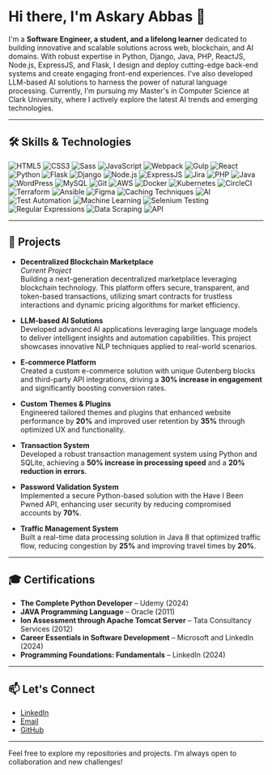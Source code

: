 # Hi there, I'm Askary Abbas 👋

I'm a **Software Engineer, a student, and a lifelong learner** dedicated to building innovative and scalable solutions across web, blockchain, and AI domains. With robust expertise in Python, Django, Java, PHP, ReactJS, Node.js, ExpressJS, and Flask, I design and deploy cutting-edge back-end systems and create engaging front-end experiences. I've also developed LLM-based AI solutions to harness the power of natural language processing. Currently, I'm pursuing my Master's in Computer Science at Clark University, where I actively explore the latest AI trends and emerging technologies.

---

## 🛠️ Skills & Technologies

![HTML5](https://img.shields.io/badge/HTML5-E34F26?style=flat-square&logo=html5&logoColor=white)
![CSS3](https://img.shields.io/badge/CSS3-1572B6?style=flat-square&logo=css3)
![Sass](https://img.shields.io/badge/Sass-CC6699?style=flat-square&logo=sass&logoColor=white)
![JavaScript](https://img.shields.io/badge/JavaScript-F7DF1E?style=flat-square&logo=javascript&logoColor=black)
![Webpack](https://img.shields.io/badge/Webpack-8DD6F9?style=flat-square&logo=webpack&logoColor=white)
![Gulp](https://img.shields.io/badge/Gulp-CF4647?style=flat-square&logo=gulp&logoColor=white)
![React](https://img.shields.io/badge/React-61DAFB?style=flat-square&logo=react&logoColor=black)
![Python](https://img.shields.io/badge/Python-3776AB?style=flat-square&logo=python&logoColor=white)
![Flask](https://img.shields.io/badge/Flask-000000?style=flat-square&logo=flask&logoColor=white)
![Django](https://img.shields.io/badge/Django-092E20?style=flat-square&logo=django&logoColor=white)
![Node.js](https://img.shields.io/badge/Node.js-339933?style=flat-square&logo=node.js&logoColor=white)
![ExpressJS](https://img.shields.io/badge/ExpressJS-000000?style=flat-square&logo=express&logoColor=white)
![Jira](https://img.shields.io/badge/Jira-0052CC?style=flat-square&logo=jira&logoColor=white)
![PHP](https://img.shields.io/badge/PHP-777BB4?style=flat-square&logo=php&logoColor=white)
![Java](https://img.shields.io/badge/Java-007396?style=flat-square&logo=java&logoColor=white)
![WordPress](https://img.shields.io/badge/WordPress-21759B?style=flat-square&logo=wordpress&logoColor=white)
![MySQL](https://img.shields.io/badge/MySQL-4479A1?style=flat-square&logo=mysql&logoColor=white)
![Git](https://img.shields.io/badge/Git-F05032?style=flat-square&logo=git&logoColor=white)
![AWS](https://img.shields.io/badge/AWS-232F3E?style=flat-square&logo=amazon-aws&logoColor=white)
![Docker](https://img.shields.io/badge/Docker-2496ED?style=flat-square&logo=docker&logoColor=white)
![Kubernetes](https://img.shields.io/badge/Kubernetes-326CE5?style=flat-square&logo=kubernetes&logoColor=white)
![CircleCI](https://img.shields.io/badge/CircleCI-343434?style=flat-square&logo=circleci&logoColor=white)
![Terraform](https://img.shields.io/badge/Terraform-623CE4?style=flat-square&logo=terraform&logoColor=white)
![Ansible](https://img.shields.io/badge/Ansible-EE0000?style=flat-square&logo=ansible&logoColor=white)
![Figma](https://img.shields.io/badge/Figma-F24E1E?style=flat-square&logo=figma&logoColor=white)
![Caching Techniques](https://img.shields.io/badge/Caching%20Techniques-4CAF50?style=flat-square)
![AI](https://img.shields.io/badge/AI-FF6600?style=flat-square&logo=openai&logoColor=white)
![Test Automation](https://img.shields.io/badge/Test%20Automation-007ACC?style=flat-square)
![Machine Learning](https://img.shields.io/badge/Machine%20Learning-6600CC?style=flat-square)
![Selenium Testing](https://img.shields.io/badge/Selenium-43B02A?style=flat-square&logo=selenium&logoColor=white)
![Regular Expressions](https://img.shields.io/badge/RegEx-FF6600?style=flat-square)
![Data Scraping](https://img.shields.io/badge/Data%20Scraping-4285F4?style=flat-square)
![API](https://img.shields.io/badge/API-0A66C2?style=flat-square)

---

## 🚀 Projects

- **Decentralized Blockchain Marketplace**  
  _Current Project_  
  Building a next-generation decentralized marketplace leveraging blockchain technology. This platform offers secure, transparent, and token-based transactions, utilizing smart contracts for trustless interactions and dynamic pricing algorithms for market efficiency.

- **LLM-based AI Solutions**  
  Developed advanced AI applications leveraging large language models to deliver intelligent insights and automation capabilities. This project showcases innovative NLP techniques applied to real-world scenarios.

- **E-commerce Platform**  
  Created a custom e-commerce solution with unique Gutenberg blocks and third-party API integrations, driving a **30% increase in engagement** and significantly boosting conversion rates.

- **Custom Themes & Plugins**  
  Engineered tailored themes and plugins that enhanced website performance by **20%** and improved user retention by **35%** through optimized UX and functionality.

- **Transaction System**  
  Developed a robust transaction management system using Python and SQLite, achieving a **50% increase in processing speed** and a **20% reduction in errors**.

- **Password Validation System**  
  Implemented a secure Python-based solution with the Have I Been Pwned API, enhancing user security by reducing compromised accounts by **70%**.

- **Traffic Management System**  
  Built a real-time data processing solution in Java 8 that optimized traffic flow, reducing congestion by **25%** and improving travel times by **20%**.

---

## 🎓 Certifications

- **The Complete Python Developer** – Udemy (2024)
- **JAVA Programming Language** – Oracle (2011)
- **Ion Assessment through Apache Tomcat Server** – Tata Consultancy Services (2012)
- **Career Essentials in Software Development** – Microsoft and LinkedIn (2024)
- **Programming Foundations: Fundamentals** – LinkedIn (2024)

---

## 📫 Let's Connect

- [LinkedIn](https://www.linkedin.com/in/askaryabbas)
- [Email](mailto:dev.askary@gmail.com)
- [GitHub](https://github.com/askaryabbas)

---

Feel free to explore my repositories and projects. I’m always open to collaboration and new challenges!
